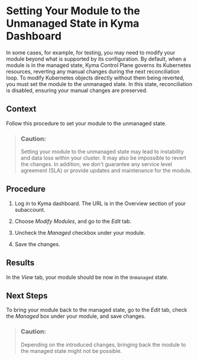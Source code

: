 <!-- loiod281d803c7d946f4adcc28ee72700119 -->

# Setting Your Module to the Unmanaged State in Kyma Dashboard

In some cases, for example, for testing, you may need to modify your module beyond what is supported by its configuration. By default, when a module is in the managed state, Kyma Control Plane governs its Kubernetes resources, reverting any manual changes during the next reconciliation loop. To modify Kubernetes objects directly without them being reverted, you must set the module to the unmanaged state. In this state, reconciliation is disabled, ensuring your manual changes are preserved.



## Context

Follow this procedure to set your module to the unmanaged state.

> ### Caution:  
> Setting your module to the unmanaged state may lead to instability and data loss within your cluster. It may also be impossible to revert the changes. In addition, we don't guarantee any service level agreement \(SLA\) or provide updates and maintenance for the module.



## Procedure

1.  Log in to Kyma dashboard. The URL is in the Overview section of your subaccount.

2.  Choose *Modify Modules*, and go to the *Edit* tab.

3.  Uncheck the *Managed* checkbox under your module.

4.  Save the changes.




<a name="loiod281d803c7d946f4adcc28ee72700119__result_s1l_jxn_22c"/>

## Results

In the *View* tab, your module should be now in the `Unmanaged` state.



<a name="loiod281d803c7d946f4adcc28ee72700119__postreq_usj_4xn_22c"/>

## Next Steps

To bring your module back to the managed state, go to the *Edit* tab, check the *Managed* box under your module, and save changes.

> ### Caution:  
> Depending on the introduced changes, bringing back the module to the managed state might not be possible.

